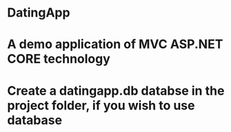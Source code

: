 # DatingApp

# A demo application of MVC ASP.NET CORE technology

# Create a datingapp.db databse in the project folder, if you wish to use database




